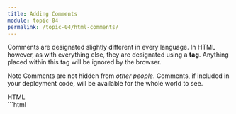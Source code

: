 ```yaml
---
title: Adding Comments
module: topic-04
permalink: /topic-04/html-comments/
---
```


<div class="divider-heading"></div>

Comments are designated slightly different in every language. In HTML however, as with everything else, they are designated using a **tag**. Anything placed within this tag will be ignored by the browser.

<span class="label label-info">Note</span> Comments are not hidden from _other people_. Comments, if included in your deployment code, will be available for the whole world to see.


<div id="code-heading">HTML</div>
```html
<!-- This is an HTML comment. -->


<!-- Everything placed between the 'dashes' is part of the comment. -->
<!-- Comments should not span multiple lines in HTML.
        Sometimes this can cause issues for a browser's processor.

        This comment is considered as bad style. -->
<!-- Instead: -->
<!-- You should place each line of a multi-line comment within a comment tag. -->
<!-- That would be considered proper style. -->
```
